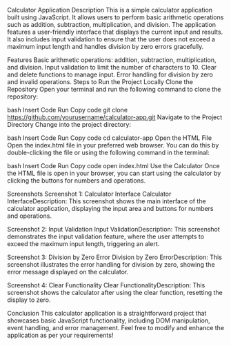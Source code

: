 Calculator Application
Description
This is a simple calculator application built using JavaScript. It allows users to perform basic arithmetic operations such as addition, subtraction, multiplication, and division. The application features a user-friendly interface that displays the current input and results. It also includes input validation to ensure that the user does not exceed a maximum input length and handles division by zero errors gracefully.

Features
Basic arithmetic operations: addition, subtraction, multiplication, and division.
Input validation to limit the number of characters to 10.
Clear and delete functions to manage input.
Error handling for division by zero and invalid operations.
Steps to Run the Project Locally
Clone the Repository Open your terminal and run the following command to clone the repository:

bash
Insert Code
Run
Copy code
git clone https://github.com/yourusername/calculator-app.git
Navigate to the Project Directory Change into the project directory:

bash
Insert Code
Run
Copy code
cd calculator-app
Open the HTML File Open the index.html file in your preferred web browser. You can do this by double-clicking the file or using the following command in the terminal:

bash
Insert Code
Run
Copy code
open index.html
Use the Calculator Once the HTML file is open in your browser, you can start using the calculator by clicking the buttons for numbers and operations.

Screenshots
Screenshot 1: Calculator Interface
Calculator InterfaceDescription: This screenshot shows the main interface of the calculator application, displaying the input area and buttons for numbers and operations.

Screenshot 2: Input Validation
Input ValidationDescription: This screenshot demonstrates the input validation feature, where the user attempts to exceed the maximum input length, triggering an alert.

Screenshot 3: Division by Zero Error
Division by Zero ErrorDescription: This screenshot illustrates the error handling for division by zero, showing the error message displayed on the calculator.

Screenshot 4: Clear Functionality
Clear FunctionalityDescription: This screenshot shows the calculator after using the clear function, resetting the display to zero.

Conclusion
This calculator application is a straightforward project that showcases basic JavaScript functionality, including DOM manipulation, event handling, and error management. Feel free to modify and enhance the application as per your requirements!